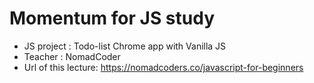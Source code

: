 # Momentum for JS study
- JS project : Todo-list Chrome app with Vanilla JS
- Teacher : NomadCoder
- Url of this lecture: https://nomadcoders.co/javascript-for-beginners
